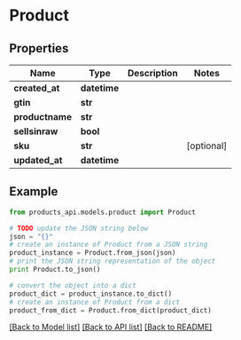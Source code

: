 # Product


## Properties
Name | Type | Description | Notes
------------ | ------------- | ------------- | -------------
**created_at** | **datetime** |  | 
**gtin** | **str** |  | 
**productname** | **str** |  | 
**sellsinraw** | **bool** |  | 
**sku** | **str** |  | [optional] 
**updated_at** | **datetime** |  | 

## Example

```python
from products_api.models.product import Product

# TODO update the JSON string below
json = "{}"
# create an instance of Product from a JSON string
product_instance = Product.from_json(json)
# print the JSON string representation of the object
print Product.to_json()

# convert the object into a dict
product_dict = product_instance.to_dict()
# create an instance of Product from a dict
product_from_dict = Product.from_dict(product_dict)
```
[[Back to Model list]](../README.md#documentation-for-models) [[Back to API list]](../README.md#documentation-for-api-endpoints) [[Back to README]](../README.md)


